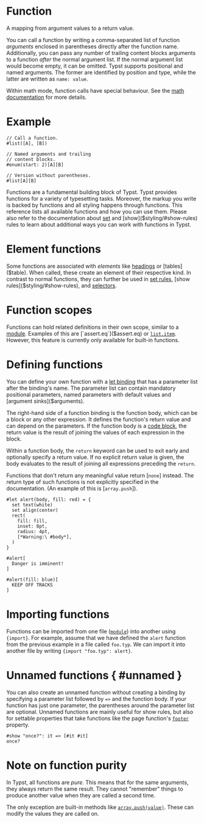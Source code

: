 # Function

A mapping from argument values to a return value.

You can call a function by writing a comma-separated list of function
_arguments_ enclosed in parentheses directly after the function name.
Additionally, you can pass any number of trailing content blocks arguments
to a function _after_ the normal argument list. If the normal argument list
would become empty, it can be omitted. Typst supports positional and named
arguments. The former are identified by position and type, while the latter
are written as `name: value`.

Within math mode, function calls have special behaviour. See the
[math documentation]($category/math) for more details.

# Example
```example
// Call a function.
#list([A], [B])

// Named arguments and trailing
// content blocks.
#enum(start: 2)[A][B]

// Version without parentheses.
#list[A][B]
```

Functions are a fundamental building block of Typst. Typst provides
functions for a variety of typesetting tasks. Moreover, the markup you write
is backed by functions and all styling happens through functions. This
reference lists all available functions and how you can use them. Please
also refer to the documentation about [set]($styling/#set-rules) and
[show]($styling/#show-rules) rules to learn about additional ways you can
work with functions in Typst.

# Element functions
Some functions are associated with _elements_ like [headings]($heading) or
[tables]($table). When called, these create an element of their respective
kind. In contrast to normal functions, they can further be used in [set
rules]($styling/#set-rules), [show rules]($styling/#show-rules), and
[selectors]($selector).

# Function scopes
Functions can hold related definitions in their own scope, similar to a
[module]($scripting/#modules). Examples of this are
[`assert.eq`]($assert.eq) or [`list.item`]($list.item). However, this
feature is currently only available for built-in functions.

# Defining functions
You can define your own function with a [let binding]($scripting/#bindings)
that has a parameter list after the binding's name. The parameter list can
contain mandatory positional parameters, named parameters with default
values and [argument sinks]($arguments).

The right-hand side of a function binding is the function body, which can be
a block or any other expression. It defines the function's return value and
can depend on the parameters. If the function body is a [code
block]($scripting/#blocks), the return value is the result of joining the
values of each expression in the block.

Within a function body, the `return` keyword can be used to exit early and
optionally specify a return value. If no explicit return value is given, the
body evaluates to the result of joining all expressions preceding the
`return`.

Functions that don't return any meaningful value return [`none`] instead.
The return type of such functions is not explicitly specified in the
documentation. (An example of this is [`array.push`]).

```example
#let alert(body, fill: red) = {
  set text(white)
  set align(center)
  rect(
    fill: fill,
    inset: 8pt,
    radius: 4pt,
    [*Warning:\ #body*],
  )
}

#alert[
  Danger is imminent!
]

#alert(fill: blue)[
  KEEP OFF TRACKS
]
```

# Importing functions
Functions can be imported from one file ([`module`]($scripting/#modules)) into
another using `{import}`. For example, assume that we have defined the `alert`
function from the previous example in a file called `foo.typ`. We can import
it into another file by writing `{import "foo.typ": alert}`.

# Unnamed functions { #unnamed }
You can also create an unnamed function without creating a binding by
specifying a parameter list followed by `=>` and the function body. If your
function has just one parameter, the parentheses around the parameter list
are optional. Unnamed functions are mainly useful for show rules, but also
for settable properties that take functions like the page function's
[`footer`]($page.footer) property.

```example
#show "once?": it => [#it #it]
once?
```

# Note on function purity
In Typst, all functions are _pure._ This means that for the same
arguments, they always return the same result. They cannot "remember" things to
produce another value when they are called a second time.

The only exception are built-in methods like
[`array.push(value)`]($array.push). These can modify the values they are
called on.

